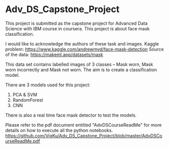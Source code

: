 # Adv_DS_Capstone_Project


This project is submitted as the capstone project for Advanced Data Science with IBM course in coursera. 
This project is about face mask classification.

I would like to acknowledge the authors of these task and images.
Kaggle problem: https://www.kaggle.com/andrewmvd/face-mask-detection
Source of the data: https://makeml.app/datasets/mask

This data set contains labelled images of 3 classes – Mask worn, Mask worn incorrectly and Mask not worn. 
The aim is to create a classification model.

There are 3 models used for this project:
  1) PCA & SVM
  2) RandomForest
  3) CNN
  
  There is also a real time face mask detector to test the models.
  
 Please refer to the pdf document entitled "AdvDSCourseReadMe" for more details on how to execute all the python notebooks.
 https://github.com/VigKu/Adv_DS_Capstone_Project/blob/master/AdvDSCourseReadMe.pdf
